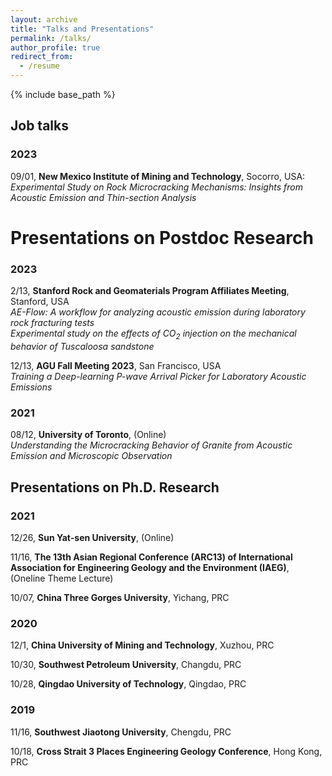 ```yaml
---
layout: archive
title: "Talks and Presentations"
permalink: /talks/
author_profile: true
redirect_from:
  - /resume
---
```


{% include base_path %}

## Job talks  

### 2023  
09/01, **New Mexico Institute of Mining and Technology**, Socorro, USA:  
<i>Experimental Study on Rock Microcracking Mechanisms: Insights from Acoustic Emission and Thin-section Analysis</i>

# Presentations on Postdoc Research  
### 2023
2/13, **Stanford Rock and Geomaterials Program Affiliates Meeting**, Stanford, USA  
<i>AE-Flow: A workflow for analyzing acoustic emission during laboratory rock fracturing tests</i>   
<i>Experimental study on the effects of CO<sub>2</sub> injection on the mechanical behavior of Tuscaloosa sandstone</i>  

12/13,	**AGU Fall Meeting 2023**, San Francisco, USA  
<i>Training a Deep-learning P-wave Arrival Picker for Laboratory Acoustic Emissions</i>  


### 2021
08/12, **University of Toronto**, (Online)  
<i>Understanding the Microcracking Behavior of Granite from Acoustic Emission and Microscopic Observation</i>


## Presentations on Ph.D. Research

### 2021
12/26, **Sun Yat-sen University**, (Online)  

11/16, **The 13th Asian Regional Conference (ARC13) of International Association for Engineering Geology and the Environment (IAEG)**, (Oneline Theme Lecture)

10/07, **China Three Gorges University**, Yichang, PRC


### 2020
12/1, **China University of Mining and Technology**, Xuzhou, PRC  

10/30, **Southwest Petroleum University**, Changdu, PRC  

10/28, **Qingdao University of Technology**, Qingdao, PRC  

### 2019
11/16, **Southwest Jiaotong University**, Chengdu, PRC  

10/18, **Cross Strait 3 Places Engineering Geology Conference**, Hong Kong, PRC